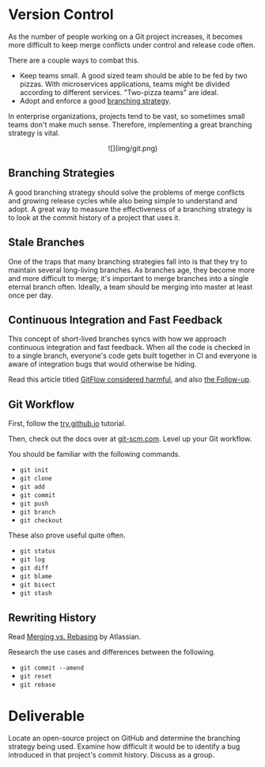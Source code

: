 # Version Control

As the number of people working on a Git project increases, it becomes more difficult to keep merge conflicts under control and release code often.

There are a couple ways to combat this.
 - Keep teams small. A good sized team should be able to be fed by two pizzas. With microservices applications, teams might be divided according to different services. "Two-pizza teams" are ideal.
 - Adopt and enforce a good [branching strategy](https://stackoverflow.com/questions/2428722/git-branch-strategy-for-small-dev-team).

In enterprise organizations, projects tend to be vast, so sometimes small teams don't make much sense. Therefore, implementing a great branching strategy is vital.

<center>
  ![](img/git.png)  
</center>

## Branching Strategies

A good branching strategy should solve the problems of merge conflicts and growing release cycles while also being simple to understand and adopt. A great way to measure the effectiveness of a branching strategy is to look at the commit history of a project that uses it.

## Stale Branches

One of the traps that many branching strategies fall into is that they try to maintain several long-living branches. As branches age, they become more and more difficult to merge; it's important to merge branches into a single eternal branch often. Ideally, a team should be merging into master at least once per day.

## Continuous Integration and Fast Feedback

This concept of short-lived branches syncs with how we approach continuous integration and fast feedback. When all the code is checked in to a single branch, everyone's code gets built together in CI and everyone is aware of integration bugs that would otherwise be hiding.

Read this article titled [GitFlow considered harmful](http://endoflineblog.com/gitflow-considered-harmful), and also [the Follow-up](http://endoflineblog.com/follow-up-to-gitflow-considered-harmful).

## Git Workflow

First, follow the [try.github.io](https://try.github.io) tutorial.

Then, check out the docs over at [git-scm.com](https://git-scm.com/docs). Level up your Git workflow.

You should be familiar with the following commands.
 - `git init`
 - `git clone`
 - `git add`
 - `git commit`
 - `git push`
 - `git branch`
 - `git checkout`

These also prove useful quite often.
 - `git status`
 - `git log`
 - `git diff`
 - `git blame`
 - `git bisect`
 - `git stash`

## Rewriting History

Read [Merging vs. Rebasing](https://www.atlassian.com/git/tutorials/merging-vs-rebasing) by Atlassian.

Research the use cases and differences between the following.
 - `git commit --amend`
 - `git reset`
 - `git rebase`

# Deliverable

Locate an open-source project on GitHub and determine the branching strategy being used. Examine how difficult it would be to identify a bug introduced in that project's commit history. Discuss as a group.
